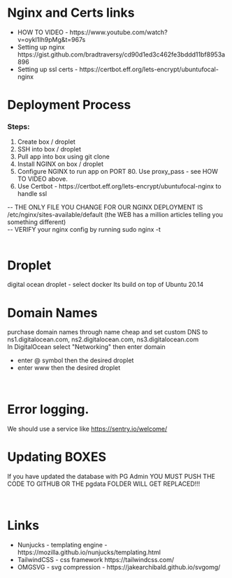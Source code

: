 # Nginx and Certs links

<ul>
    <li>HOW TO VIDEO - https://www.youtube.com/watch?v=oykl1Ih9pMg&t=967s</li>
    <li>Setting up nginx https://gist.github.com/bradtraversy/cd90d1ed3c462fe3bddd11bf8953a896</li>
    <li>Setting up ssl certs - https://certbot.eff.org/lets-encrypt/ubuntufocal-nginx</li>
</ul>

# Deployment Process

### Steps:

<ol>
    <li>Create box / droplet</li>
    <li>SSH into box / droplet</li>
    <li>Pull app into box using git clone</li>
    <li>Install NGINX on box / droplet</li>
    <li>Configure NGINX to run app on PORT 80. Use proxy_pass - see HOW TO VIDEO above.</li>
    <li>Use Certbot - https://certbot.eff.org/lets-encrypt/ubuntufocal-nginx to handle ssl </li>
</ol>
<div>
-- THE ONLY FILE YOU CHANGE FOR OUR NGINX DEPLOYMENT IS /etc/nginx/sites-available/default (the WEB has a million articles telling you something different) <br/>
-- VERIFY your nginx config by running sudo nginx -t 
</div>
<br/>

# Droplet

digital ocean droplet - select docker Its build on top of Ubuntu 20.14

# Domain Names

purchase domain names through name cheap and set custom DNS to ns1.digitalocean.com, ns2.digitalocean.com, ns3.digitalocean.com
<br/>
In DigitalOcean select "Networking" then enter domain
<br/>

- enter @ symbol then the desired droplet
  <br/>
- enter www then the desired droplet

<br/>

# Error logging.

We should use a service like https://sentry.io/welcome/

# Updating BOXES

If you have updated the database with PG Admin YOU MUST PUSH THE CODE TO GITHUB OR THE pgdata FOLDER WILL GET REPLACED!!!

<br/>

# Links

<ul>
  <li> Nunjucks - templating engine - https://mozilla.github.io/nunjucks/templating.html </li>
  <li> TailwindCSS - css framework https://tailwindcss.com/ </li>
  <li> OMGSVG - svg compression - https://jakearchibald.github.io/svgomg/
</ul>
